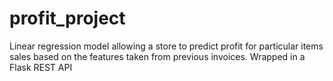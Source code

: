 # profit_project
Linear regression model allowing a store to predict profit for particular items sales based on the features taken from previous invoices.
Wrapped in a Flask REST API
